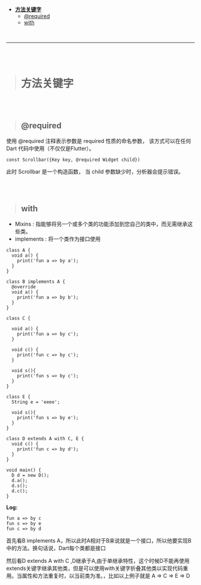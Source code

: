 >
- [**方法关键字**](#方法关键字)
	- [@required](#@required)
	- [with](#with)




<br/>

***
<br/><br/>

> <h1 id='方法关键字'>方法关键字</h1>

<br/><br/>

> <h2 id='@required'>@required</h2>

使用 @required 注释表示参数是 required 性质的命名参数， 该方式可以在任何 Dart 代码中使用（不仅仅是Flutter）。


```
const Scrollbar({Key key, @required Widget child})
```

此时 Scrollbar 是一个构造函数， 当 child 参数缺少时，分析器会提示错误。



<br/><br/>

> <h2 id='with'>with</h2>

- Mixins : 指能够将另一个或多个类的功能添加到您自己的类中，而无需继承这些类。
- implements : 将一个类作为接口使用

```
class A {
  void a() {
    print('fun a => by a');
  }
}

class B implements A {
  @override
  void a() {
    print('fun a => by b');
  }
}

class C {

  void a() {
    print('fun a => by c');
  }

  void c() {
    print('fun c => by c');
  }

  void s(){
    print('fun s => by c');
  }
}

class E {
  String e = 'eeee';

  void s(){
    print('fun s => by e');
  }
}

class D extends A with C, E {
  void c() {
    print('fun c => by d');
  }
}

void main() {
  D d = new D();
  d.a();
  d.s();
  d.c();
}
```

**Log:**

```
fun a => by c
fun s => by e
fun c => by d
```

首先看B implements A，所以此时A相对于B来说就是一个接口，所以他要实现B中的方法。换句话说，Dart每个类都是接口

然后看D extends A with C ,D继承于A,由于单继承特性，这个时候D不能再使用extends关键字继承其他类，但是可以使用with关键字折叠其他类以实现代码重用。当属性和方法重复时，以当前类为准。，比如以上例子就是 A => C => E => D 



